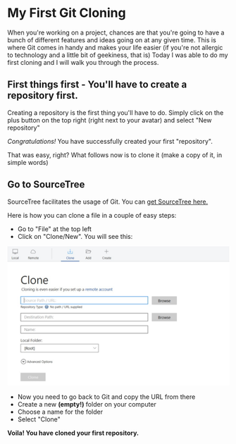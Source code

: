 # My First Git Cloning

When you're working on a project, chances are that you're going to have a bunch of different features and ideas going on at any given time.
This is where Git comes in handy and makes your life easier (if you're not allergic to technology and a little bit of geekiness, that is)
Today I was able to do my first cloning and I will walk you through the process.

## First things first - You'll have to create a repository first.

Creating a repository is the first thing you'll have to do. Simply click on the plus button on the top right (right next to your avatar) and select "New repository"

*Congratulations!* You have successfully created your first "repository".

That was easy, right? What follows now is to clone it (make a copy of it, in simple words)

## Go to SourceTree

SourceTree facilitates the usage of Git. You can [get SourceTree here.](https://www.sourcetreeapp.com/)

Here is how you can clone a file in a couple of easy steps:

* Go to "File" at the top left
* Click on "Clone/New". You will see this:

![Source Tree Screenshot](https://github.com/inasimeonovatest/imazingtrial/blob/master/Screenshot1.jpg)

 * Now you need to go back to Git and copy the URL from there
 * Create a new **(empty!)** folder on your computer
 * Choose a name for the folder
 * Select "Clone"

 **Voila! You have cloned your first repository.**
